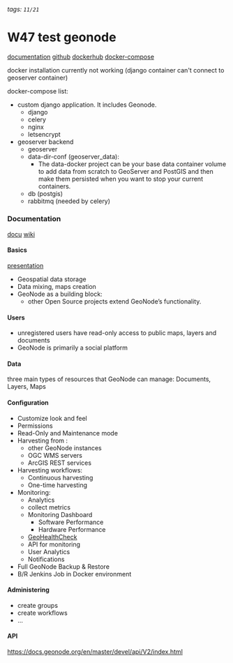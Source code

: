 ###### tags: `11/21`
# W47 test geonode

[documentation](https://docs.geonode.org/en/master/)
[github](https://github.com/GeoNode/geonode)
[dockerhub](https://hub.docker.com/u/geonode)
[docker-compose](https://github.com/GeoNode/geonode/blob/master/docker-compose.yml)

docker installation currently not working (django container can't connect to geoserver container)

docker-compose list:
- custom django application. It includes Geonode.
    - django
    - celery
    - nginx
    - letsencrypt
- geoserver backend
    - geoserver
    - data-dir-conf (geoserver_data):
        - The data-docker project can be your base data container volume to add data from scratch to GeoServer and PostGIS and then make them persisted when you want to stop your current containers.
    - db (postgis)
    - rabbitmq (needed by celery)

### Documentation
[docu](https://docs.geonode.org/en/master)
[wiki](https://github.com/GeoNode/geonode/wiki)

#### Basics
[presentation](https://docs.geonode.org/en/master/start/index.html)
- Geospatial data storage
- Data mixing, maps creation
- GeoNode as a building block:
    - other Open Source projects extend GeoNode’s functionality.
#### Users
- unregistered users have read-only access to public maps, layers and documents
- GeoNode is primarily a social platform
#### Data
three main types of resources that GeoNode can manage: Documents, Layers, Maps

#### Configuration
- Customize look and feel
- Permissions
- Read-Only and Maintenance mode
- Harvesting from : 
    - other GeoNode instances
    - OGC WMS servers
    - ArcGIS REST services
- Harvesting workflows:
    - Continuous harvesting
    - One-time harvesting
- Monitoring:
    - Analytics
    - collect metrics
    - Monitoring Dashboard
        - Software Performance
        - Hardware Performance
    - [GeoHealthCheck](https://geohealthcheck.org/)
    - API for monitoring
    - User Analytics
    - Notifications
- Full GeoNode Backup & Restore
- B/R Jenkins Job in Docker environment

#### Administering
- create groups
- create workflows
- ...

#### API
https://docs.geonode.org/en/master/devel/api/V2/index.html

